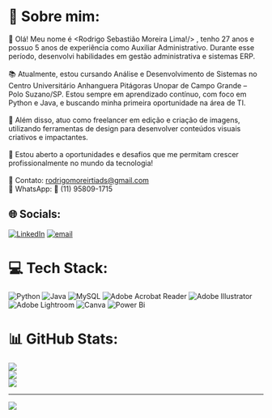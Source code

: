 # 💫 Sobre mim:
👋 Olá! Meu nome é <Rodrigo Sebastião Moreira Lima!/> , tenho 27 anos e possuo 5 anos de experiência como Auxiliar Administrativo. Durante esse período, desenvolvi habilidades em gestão administrativa e sistemas ERP.<br><br>📚 Atualmente, estou cursando Análise e Desenvolvimento de Sistemas no Centro Universitário Anhanguera Pitágoras Unopar de Campo Grande – Polo Suzano/SP. Estou sempre em aprendizado contínuo, com foco em Python e Java, e buscando minha primeira oportunidade na área de TI.<br><br>🎨 Além disso, atuo como freelancer em edição e criação de imagens, utilizando ferramentas de design para desenvolver conteúdos visuais criativos e impactantes.<br><br>🚀 Estou aberto a oportunidades e desafios que me permitam crescer profissionalmente no mundo da tecnologia!<br><br>📩 Contato: rodrigomoreirtiads@gmail.com<br>📱 WhatsApp: 📲 (11) 95809-1715<br>


## 🌐 Socials:
[![LinkedIn](https://img.shields.io/badge/LinkedIn-%230077B5.svg?logo=linkedin&logoColor=white)](https://linkedin.com/in/rodrigo-sebasti%C3%A3o-moreira-lima-768230351/) [![email](https://img.shields.io/badge/Email-D14836?logo=gmail&logoColor=white)](mailto:rodrigomoreirtiads@gmail.com) 

# 💻 Tech Stack:
![Python](https://img.shields.io/badge/python-3670A0?style=for-the-badge&logo=python&logoColor=ffdd54) ![Java](https://img.shields.io/badge/java-%23ED8B00.svg?style=for-the-badge&logo=openjdk&logoColor=white) ![MySQL](https://img.shields.io/badge/mysql-4479A1.svg?style=for-the-badge&logo=mysql&logoColor=white) ![Adobe Acrobat Reader](https://img.shields.io/badge/Adobe%20Acrobat%20Reader-EC1C24.svg?style=for-the-badge&logo=Adobe%20Acrobat%20Reader&logoColor=white) ![Adobe Illustrator](https://img.shields.io/badge/adobe%20illustrator-%23FF9A00.svg?style=for-the-badge&logo=adobe%20illustrator&logoColor=white) ![Adobe Lightroom](https://img.shields.io/badge/Adobe%20Lightroom-31A8FF.svg?style=for-the-badge&logo=Adobe%20Lightroom&logoColor=white) ![Canva](https://img.shields.io/badge/Canva-%2300C4CC.svg?style=for-the-badge&logo=Canva&logoColor=white) ![Power Bi](https://img.shields.io/badge/power_bi-F2C811?style=for-the-badge&logo=powerbi&logoColor=black)
# 📊 GitHub Stats:
![](https://github-readme-stats.vercel.app/api?username=R-Moreiraa&theme=merko&hide_border=false&include_all_commits=true&count_private=true)<br/>
![](https://nirzak-streak-stats.vercel.app/?user=R-Moreiraa&theme=merko&hide_border=false)<br/>
![](https://github-readme-stats.vercel.app/api/top-langs/?username=R-Moreiraa&theme=merko&hide_border=false&include_all_commits=true&count_private=true&layout=compact)

---
[![](https://visitcount.itsvg.in/api?id=R-Moreiraa&icon=0&color=0)](https://visitcount.itsvg.in)

<!-- Proudly created with GPRM ( https://gprm.itsvg.in ) -->
